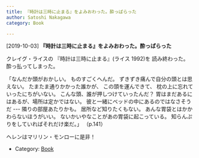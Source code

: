 ```yaml
---
title: 『時計は三時に止まる』をよみおわった。酔っぱらった
author: Satoshi Nakagawa
category: Book

---
```


[2019-10-03] **『時計は三時に止まる』をよみおわった。酔っぱらった** 

 クレイグ・ライスの
『時計は三時に止まる』(ライス 1992)を
読み終わった。
酔っ払ってしまった。

 「なんだか頭がおかしい。
ものすごくへんだ。
ずきずき痛んで自分の頭とは思えない。
たまたま通りかかった誰かが、
この頭を運んできて、
枕の上に忘れていったにちがいない。
こんな頭、誰が押しつけていったんだ？
胃はまだあるにはあるが、場所は定かではない。
彼と一緒にベッドの中にあるのではなさそうだ ---
隣りの部屋あたりかも。
居所など知りたくもない。
あんな胃袋とはかかわらないほうがいい。
ないかいやなことがあの胃袋に起こっている。
知らんぷりをしていればそれだけ楽だ。」
（p.141）

 ヘレンはマリリン・モンローに是非！

- Category: [Book](https://merapano.github.io/categories.html#Book)

